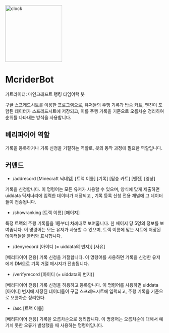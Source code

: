 <img width="180" height="180" alt="clock" src="https://github.com/user-attachments/assets/436dcff9-bd5d-49f5-a6d9-b5df92a73d27" />


# McriderBot
카트라이더: 마인크래프트 랭킹 타임어택 봇

구글 스프레드시트를 이용한 프로그램으로, 유저들의 주행 기록과 탑승 카트, 엔진이 포함된 데이터가 스프레드시트에 저장되고, 이를 주행 기록을 기준으로 오름차순 정리하여 순위를 나타내는 방식을 사용합니다.

## 베리파이어 역할
기록을 등록하거나 기록 신청을 거절하는 역할로, 봇의 동작 과정에 필요한 역할입니다.

## 커맨드
+ /addrecord [Minecraft 닉네임] [트랙 이름] [기록] [탑승 카트] [엔진] [영상]

기록을 신청합니다.
이 명령어는 모든 유저가 사용할 수 있으며, 양식에 맞게 제출하면 uiddata 딕셔너리에 입력한 데이터가 저장되고 , 기록 등록 신청 전용 채널에 그 데이터들이 전송됩니다.

+ /showranking [트랙 이름] [페이지]

특정 트랙의 주행 기록들을 1등부터 차례대로 보여줍니다.
한 페이지 당 5명의 정보를 보여줍니다.
이 명령어는 모든 유저가 사용할 수 있으며, 트랙 이름에 맞는 시트에 저장된 데이터들을 불러와 표시합니다.

+ /denyrecord [아이디 (= uiddata의 번지)] [사유]

[베리파이어 전용] 기록 신청을 거절합니다.
이 명령어를 사용하면 기록을 신청한 유저에게 DM으로 기록 거절 메시지가 전송됩니다.

+ /verifyrecord [아이디 (= uiddata의 번지)]

[베리파이어 전용] 기록 신청을 허용하고 등록합니다.
이 명령어를 사용하면 uiddata [아이디] 번지에 저장된 데이터들이 구글 스프레드시트에 입력되고, 주행 기록을 기준으로 오름차순 정리한다.

+ /asc [트랙 이름]

[베리파이어 전용] 기록을 오름차순으로 정리합니다.
이 명령어는 오름차순에 대해서 예기치 못한 오류가 발생했을 때 사용하는 명령어입니다.
